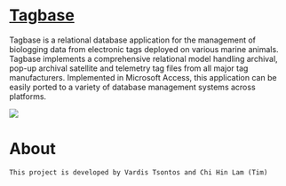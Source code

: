 [Tagbase](https://github.com/tagbase/tagbase/wiki)
==================================================

Tagbase is a relational database application for the management of biologging data from electronic tags deployed on various marine animals. Tagbase implements a comprehensive relational model handling archival, pop-up archival satellite and telemetry tag files from all major tag manufacturers. Implemented in Microsoft Access, this application can be easily ported to a variety of database management systems across platforms.

![](https://github.com/tagbase/tagbase/wiki/images/workflow.jpg)

# About
`This project is developed by Vardis Tsontos and Chi Hin Lam (Tim)`
